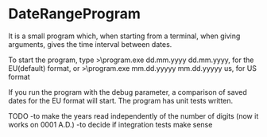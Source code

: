 # DateRangeProgram
It is a small program which, when starting from a terminal, when giving arguments, gives the time interval between dates.

To start the program, type >\program.exe dd.mm.yyyy dd.mm.yyyy, for the EU(default) format,
or >\program.exe mm.dd.yyyyy mm.dd.yyyyy us, for US format

If you run the program with the debug parameter, a comparison of saved dates for the EU format will start.
The program has unit tests written.

TODO
-to make the years read independently of the number of digits (now it works on 0001 A.D.)
-to decide if integration tests make sense
